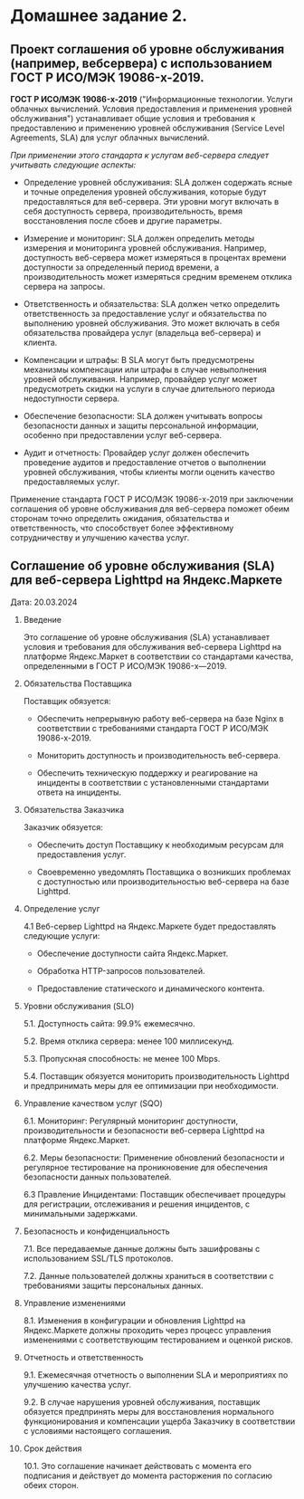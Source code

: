 # Домашнее задание 2. 
## Проект соглашения об уровне обслуживания (например, вебсервера) с использованием ГОСТ Р ИСО/МЭК 19086-x-2019. 

**ГОСТ Р ИСО/МЭК 19086-x-2019** ("Информационные технологии. Услуги облачных вычислений. Условия предоставления и применения уровней обслуживания") устанавливает общие условия и требования к предоставлению и применению уровней обслуживания (Service Level Agreements, SLA) для услуг облачных вычислений.

*При применении этого стандарта к услугам веб-сервера следует учитывать следующие аспекты:*

* Определение уровней обслуживания: SLA должен содержать ясные и точные определения уровней обслуживания, которые будут предоставляться для веб-сервера. Эти уровни могут включать в себя доступность сервера, производительность, время восстановления после сбоев и другие параметры.

* Измерение и мониторинг: SLA должен определить методы измерения и мониторинга уровней обслуживания. Например, доступность веб-сервера может измеряться в процентах времени доступности за определенный период времени, а производительность может измеряться средним временем отклика сервера на запросы.

* Ответственность и обязательства: SLA должен четко определить ответственность за предоставление услуг и обязательства по выполнению уровней обслуживания. Это может включать в себя обязательства провайдера услуг (владельца веб-сервера) и клиента.

* Компенсации и штрафы: В SLA могут быть предусмотрены механизмы компенсации или штрафы в случае невыполнения уровней обслуживания. Например, провайдер услуг может предусмотреть скидки на услуги в случае длительного периода недоступности сервера.

* Обеспечение безопасности: SLA должен учитывать вопросы безопасности данных и защиты персональной информации, особенно при предоставлении услуг веб-сервера.

* Аудит и отчетность: Провайдер услуг должен обеспечить проведение аудитов и предоставление отчетов о выполнении уровней обслуживания, чтобы клиенты могли оценить качество предоставляемых услуг.

Применение стандарта ГОСТ Р ИСО/МЭК 19086-x-2019 при заключении соглашения об уровне обслуживания для веб-сервера поможет обеим сторонам точно определить ожидания, обязательства и ответственность, что способствует более эффективному сотрудничеству и улучшению качества услуг.

## Соглашение об уровне обслуживания (SLA) для веб-сервера Lighttpd на Яндекс.Маркете

Дата: 20.03.2024

1. Введение

    Это соглашение об уровне обслуживания (SLA) устанавливает условия и требования для обслуживания веб-сервера Lighttpd на платформе Яндекс.Маркет в соответствии со стандартами качества, определенными в ГОСТ Р ИСО/МЭК 19086-x—2019.
   
2. Обязательства Поставщика 

    Поставщик обязуется: 

    * Обеспечить непрерывную работу веб-сервера на базе Nginx в соответствии с требованиями стандарта ГОСТ Р ИСО/МЭК 19086-х-2019. 

    * Мониторить доступность и производительность веб-сервера. 

    * Обеспечить техническую поддержку и реагирование на инциденты в соответствии с установленными стандартами ответа на инциденты. 

3. Обязательства Заказчика 

    Заказчик обязуется: 

    * Обеспечить доступ Поставщику к необходимым ресурсам для предоставления услуг. 

    * Своевременно уведомлять Поставщика о возникших проблемах с доступностью или производительностью веб-сервера на базе Lighttpd.
       
4. Определение услуг

    4.1 Веб-сервер Lighttpd на Яндекс.Маркете будет предоставлять следующие услуги:

     * Обеспечение доступности сайта Яндекс.Маркет.

     * Обработка HTTP-запросов пользователей.
  
     * Предоставление статического и динамического контента.
  
5. Уровни обслуживания (SLO)

   5.1. Доступность сайта: 99.9% ежемесячно.

   5.2. Время отклика сервера: менее 100 миллисекунд.

   5.3. Пропускная способность: не менее 100 Mbps.

   5.4. Поставщик обязуется мониторить производительность Lighttpd и предпринимать меры для ее оптимизации при необходимости. 

6. Управление качеством услуг (SQO)

   6.1. Мониторинг: Регулярный мониторинг доступности, производительности и безопасности веб-сервера Lighttpd на платформе Яндекс.Маркет.

   6.2. Меры безопасности: Применение обновлений безопасности и регулярное тестирование на проникновение для обеспечения безопасности данных пользователей.

   6.3 Правление Инцидентами: Поставщик обеспечивает процедуры для регистрации, отслеживания и решения инцидентов, с минимальными задержками. 

7. Безопасность и конфиденциальность

   7.1. Все передаваемые данные должны быть зашифрованы с использованием SSL/TLS протоколов.

   7.2. Данные пользователей должны храниться в соответствии с требованиями защиты персональных данных.

8. Управление изменениями

   8.1. Изменения в конфигурации и обновления Lighttpd на Яндекс.Маркете должны проходить через процесс управления изменениями с соответствующим тестированием и оценкой рисков.

9. Отчетность и ответственность

    9.1. Ежемесячная отчетность о выполнении SLA и мероприятиях по улучшению качества услуг.

    9.2.  В случае нарушения уровней обслуживания, поставщик обязуется предпринять меры для восстановления нормального функционирования и компенсации ущерба Заказчику в соответствии с условиями настоящего соглашения.

10. Срок действия

    10.1. Это соглашение начинает действовать с момента его подписания и действует до момента расторжения по согласию обеих сторон.






